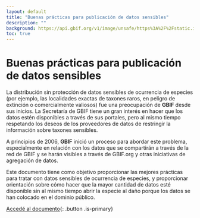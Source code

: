 ```yaml
---
layout: default
title: "Buenas prácticas para publicación de datos sensibles"
description: ""
background: https://api.gbif.org/v1/image/unsafe/https%3A%2F%2Fstatic.inaturalist.org%2Fphotos%2F110871053%2Foriginal.jpg%3F1611360477
toc: true
---
```


# Buenas prácticas para publicación de datos sensibles

La distribución sin protección de datos sensibles de ocurrencia de especies (por ejemplo, las localidades exactas de taxones raros, en peligro de extinción o comercialmente valiosos) fue una preocupación de **GBIF** desde sus inicios. La Secretaría de GBIF tiene un gran interés en hacer que los datos estén disponibles a través de sus portales, pero al mismo tiempo respetando los deseos de los proveedores de datos de restringir la información sobre taxones sensibles. 

A principios de 2006, **GBIF** inició un proceso para abordar este problema, especialmente en relación con los datos que se compartirán a través de la red de GBIF y se harán visibles a través de GBIF.org y otras iniciativas de agregación de datos. 

Este documento tiene como objetivo proporcionar las mejores prácticas para tratar con datos sensibles de ocurrencia de especies, y proporcionar orientación sobre cómo hacer que la mayor cantidad de datos esté disponible sin al mismo tiempo abrir la especie al daño porque los datos se han colocado en el dominio público. 

[Accedé al documento](https://docs.gbif.org/sensitive-species-best-practices/master/en/){: .button .is-primary}